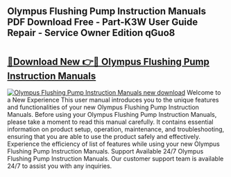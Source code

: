 ## Olympus Flushing Pump Instruction Manuals PDF Download Free - Part-K3W User Guide Repair - Service Owner Edition qGuo8

# <h2><a href="http://bc90324.oget.top/?id=Olympus+Flushing+Pump+Instruction+Manuals">🔗Download New 👉🔴 Olympus Flushing Pump Instruction Manuals</a></h2>

[![Olympus Flushing Pump Instruction Manuals new download](https://i.imgur.com/5g1atiW.png)](http://bc90324.oget.top/?id=Olympus+Flushing+Pump+Instruction+Manuals)
Welcome to a New Experience This user manual introduces you to the unique features and functionalities of your new Olympus Flushing Pump Instruction Manuals. Before using your Olympus Flushing Pump Instruction Manuals, please take a moment to read this manual carefully. It contains essential information on product setup, operation, maintenance, and troubleshooting, ensuring that you are able to use the product safely and effectively. Experience the efficiency of list of features while using your new Olympus Flushing Pump Instruction Manuals. Support Available 24/7 Olympus Flushing Pump Instruction Manuals. Our customer support team is available 24/7 to assist you with any inquiries.
